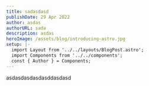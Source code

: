 ```yaml
---
title: sadasdasd
publishDate: 29 Apr 2022
author: asdas
authorURL: sada
description: asdas
heroImage: /assets/blog/introducing-astro.jpg
setup: |-
  import Layout from '../../layouts/BlogPost.astro';
  import Components from '../../components';
  const { Author } = Components;
---
```

asdasdasdasdasddasdasd